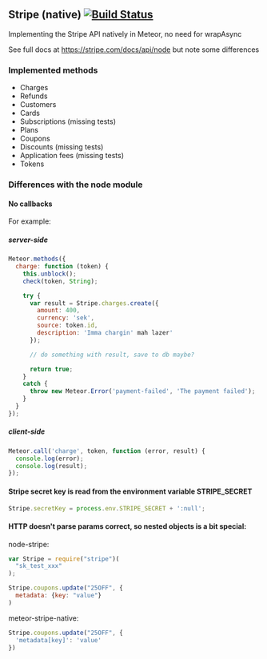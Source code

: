 ## Stripe (native) [![Build Status](https://travis-ci.org/benjick/meteor-stripe-native.svg?branch=master)](https://travis-ci.org/benjick/meteor-stripe-native)

Implementing the Stripe API natively in Meteor, no need for wrapAsync

See full docs at https://stripe.com/docs/api/node but note some differences 

### Implemented methods

* Charges
* Refunds
* Customers
* Cards
* Subscriptions (missing tests)
* Plans
* Coupons
* Discounts (missing tests)
* Application fees (missing tests)
* Tokens

### Differences with the node module

#### No callbacks

For example:

##### server-side

```js
Meteor.methods({
  charge: function (token) {
    this.unblock();
    check(token, String);

    try {
      var result = Stripe.charges.create({
        amount: 400,
        currency: 'sek',
        source: token.id,
        description: 'Imma chargin' mah lazer'
      });

      // do something with result, save to db maybe?

      return true;
    }
    catch {
      throw new Meteor.Error('payment-failed', 'The payment failed');
    }
  }
});
```

##### client-side

```js
Meteor.call('charge', token, function (error, result) {
  console.log(error);
  console.log(result);
});
```

#### Stripe secret key is read from the environment variable STRIPE_SECRET

```js
Stripe.secretKey = process.env.STRIPE_SECRET + ':null';
```

#### HTTP doesn't parse params correct, so nested objects is a bit special:

node-stripe:

```js
var Stripe = require("stripe")(
  "sk_test_xxx"
);

Stripe.coupons.update("25OFF", {
  metadata: {key: "value"}
)
```

meteor-stripe-native:

```js
Stripe.coupons.update("25OFF", {
  'metadata[key]': 'value'
})
```
